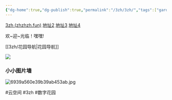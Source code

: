 ```yaml
---
{"dg-home":true,"dg-publish":true,"permalink":"/3zh/3zh/","tags":["gardenEntry"],"dgPassFrontmatter":true,"noteIcon":""}
---
```



<head>
<meta name="shenma-site-verification" content="9f4a23071eb178c10212ac1fc519d41d_1700668342">
</head>


[3zh (zhzhzh.fun)](https://www.zhzhzh.fun/)
[地址2](https://hhhyyy.zhzhzh.fun/)
[地址3](https://468557bb.sdfd-azc.pages.dev/)
[地址4](https://sdfd-azc.pages.dev/)

欢~迎~光临！嘿嘿!

[[3zh/花园导航\|花园导航]]

![](https://telegraph-image-6pq.pages.dev/file/b6559e64e9dc204cc5dd3.jpg)

### 小小图片墙

![6939a560e39b39ab453ab.jpg](https://tcakil.pages.dev/file/6939a560e39b39ab453ab.jpg)

#云空间 #3zh #数字花园